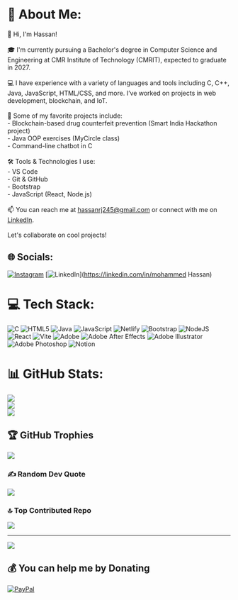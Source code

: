 # 💫 About Me:
👋 Hi, I'm Hassan!<br><br>🎓 I'm currently pursuing a Bachelor's degree in Computer Science and Engineering at CMR Institute of Technology (CMRIT), expected to graduate in 2027.<br><br>💻 I have experience with a variety of languages and tools including C, C++, Java, JavaScript, HTML/CSS, and more. I’ve worked on projects in web development, blockchain, and IoT. <br><br>🚀 Some of my favorite projects include:<br>- Blockchain-based drug counterfeit prevention (Smart India Hackathon project)<br>- Java OOP exercises (MyCircle class)<br>- Command-line chatbot in C<br><br>🛠️ Tools & Technologies I use:<br>- VS Code<br>- Git & GitHub<br>- Bootstrap<br>- JavaScript (React, Node.js)<br><br>📫 You can reach me at hassanrj245@gmail.com or connect with me on [LinkedIn](https://www.linkedin.com/in/mohammed-hassan-933440293).<br><br>Let's collaborate on cool projects!<br>


## 🌐 Socials:
[![Instagram](https://img.shields.io/badge/Instagram-%23E4405F.svg?logo=Instagram&logoColor=white)](https://instagram.com/@_hassaan_07) [![LinkedIn](https://img.shields.io/badge/LinkedIn-%230077B5.svg?logo=linkedin&logoColor=white)](https://linkedin.com/in/mohammed Hassan) 

# 💻 Tech Stack:
![C](https://img.shields.io/badge/c-%2300599C.svg?style=for-the-badge&logo=c&logoColor=white) ![HTML5](https://img.shields.io/badge/html5-%23E34F26.svg?style=for-the-badge&logo=html5&logoColor=white) ![Java](https://img.shields.io/badge/java-%23ED8B00.svg?style=for-the-badge&logo=openjdk&logoColor=white) ![JavaScript](https://img.shields.io/badge/javascript-%23323330.svg?style=for-the-badge&logo=javascript&logoColor=%23F7DF1E) ![Netlify](https://img.shields.io/badge/netlify-%23000000.svg?style=for-the-badge&logo=netlify&logoColor=#00C7B7) ![Bootstrap](https://img.shields.io/badge/bootstrap-%238511FA.svg?style=for-the-badge&logo=bootstrap&logoColor=white) ![NodeJS](https://img.shields.io/badge/node.js-6DA55F?style=for-the-badge&logo=node.js&logoColor=white) ![React](https://img.shields.io/badge/react-%2320232a.svg?style=for-the-badge&logo=react&logoColor=%2361DAFB) ![Vite](https://img.shields.io/badge/vite-%23646CFF.svg?style=for-the-badge&logo=vite&logoColor=white) ![Adobe](https://img.shields.io/badge/adobe-%23FF0000.svg?style=for-the-badge&logo=adobe&logoColor=white) ![Adobe After Effects](https://img.shields.io/badge/Adobe%20After%20Effects-9999FF.svg?style=for-the-badge&logo=Adobe%20After%20Effects&logoColor=white) ![Adobe Illustrator](https://img.shields.io/badge/adobe%20illustrator-%23FF9A00.svg?style=for-the-badge&logo=adobe%20illustrator&logoColor=white) ![Adobe Photoshop](https://img.shields.io/badge/adobe%20photoshop-%2331A8FF.svg?style=for-the-badge&logo=adobe%20photoshop&logoColor=white) ![Notion](https://img.shields.io/badge/Notion-%23000000.svg?style=for-the-badge&logo=notion&logoColor=white)
# 📊 GitHub Stats:
![](https://github-readme-stats.vercel.app/api?username=microwave&theme=dark&hide_border=false&include_all_commits=false&count_private=false)<br/>
![](https://github-readme-streak-stats.herokuapp.com/?user=microwave&theme=dark&hide_border=false)<br/>
![](https://github-readme-stats.vercel.app/api/top-langs/?username=microwave&theme=dark&hide_border=false&include_all_commits=false&count_private=false&layout=compact)

## 🏆 GitHub Trophies
![](https://github-profile-trophy.vercel.app/?username=microwave&theme=radical&no-frame=false&no-bg=false&margin-w=4)

### ✍️ Random Dev Quote
![](https://quotes-github-readme.vercel.app/api?type=horizontal&theme=radical)

### 🔝 Top Contributed Repo
![](https://github-contributor-stats.vercel.app/api?username=microwave&limit=5&theme=dark&combine_all_yearly_contributions=true)

---
[![](https://visitcount.itsvg.in/api?id=microwave&icon=0&color=0)](https://visitcount.itsvg.in)

  ## 💰 You can help me by Donating
  [![PayPal](https://img.shields.io/badge/PayPal-00457C?style=for-the-badge&logo=paypal&logoColor=white)](https://paypal.me/@Ore07) 

  
<!-- Proudly created with GPRM ( https://gprm.itsvg.in ) -->
